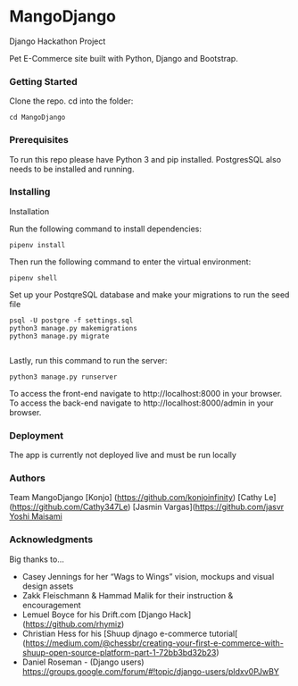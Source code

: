 # MangoDjango
Django Hackathon Project

Pet E-Commerce site built with Python, Django and Bootstrap.



### Getting Started

Clone the repo.
cd into the folder:

```
cd MangoDjango  
```

### Prerequisites

To run this repo please have Python 3 and pip installed.  PostgresSQL also needs to be installed and running.

### Installing

Installation


Run the following command to install dependencies:

```
pipenv install
```

Then run the following command to enter the virtual environment:

```
pipenv shell
```
Set up your PostqreSQL database and make your migrations to run the seed file

```
psql -U postgre -f settings.sql
python3 manage.py makemigrations
python3 manage.py migrate


```
Lastly, run this command to run the server:

```
python3 manage.py runserver
```

To access the front-end navigate to http://localhost:8000 in your browser.
To access the back-end navigate to http://localhost:8000/admin in your browser.


### Deployment

The app is currently not deployed live and must be run locally

###


### Authors

Team MangoDjango
[Konjo] (https://github.com/konjoinfinity)
[Cathy Le] (https://github.com/Cathy347Le)
[Jasmin Vargas](https://github.com/jasvr
[Yoshi Maisami](https://github.com/yoshimaisami)


### Acknowledgments
Big thanks to…
- Casey Jennings for her “Wags to Wings” vision, mockups and visual design assets
- Zakk Fleischmann & Hammad Malik for their instruction & encouragement  
- Lemuel Boyce for his Drift.com [Django Hack] (https://github.com/rhymiz)
- Christian Hess for his [Shuup djnago e-commerce tutorial[ (https://medium.com/@chessbr/creating-your-first-e-commerce-with-shuup-open-source-platform-part-1-72bb3bd32b23)
- Daniel Roseman - (Django users) https://groups.google.com/forum/#!topic/django-users/pIdxv0PJwBY
